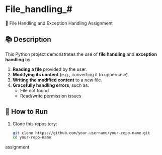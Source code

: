 # File_handling_# 
📝 File Handling and Exception Handling Assignment

## 📚 Description

This Python project demonstrates the use of **file handling** and **exception handling** by:

1. **Reading a file** provided by the user.
2. **Modifying its content** (e.g., converting it to uppercase).
3. **Writing the modified content** to a new file.
4. **Gracefully handling errors**, such as:
   - File not found
   - Read/write permission issues

## 🚀 How to Run

1. Clone this repository:
   ```bash
   git clone https://github.com/your-username/your-repo-name.git
   cd your-repo-name
assignment
